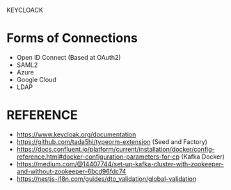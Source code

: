 KEYCLOACK

# Forms of Connections
- Open ID Connect (Based at OAuth2)
- SAML2
- Azure
- Google Cloud
- LDAP

# REFERENCE
- https://www.keycloak.org/documentation
- https://github.com/tada5hi/typeorm-extension (Seed and Factory)
- https://docs.confluent.io/platform/current/installation/docker/config-reference.html#docker-configuration-parameters-for-cp (Kafka Docker)
- https://medium.com/@14407744/set-up-kafka-cluster-with-zookeeper-and-without-zookeeper-6bcd96fdc74
- https://nestjs-i18n.com/guides/dto_validation/global-validation
